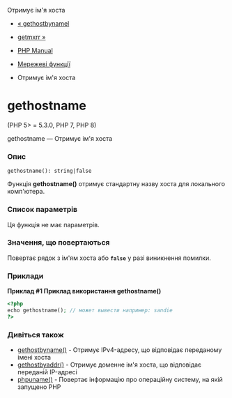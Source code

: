 Отримує ім'я хоста

-   [« gethostbynamel](function.gethostbynamel.html)
    
-   [getmxrr »](function.getmxrr.html)
    
-   [PHP Manual](index.html)
    
-   [Мережеві функції](ref.network.html)
    
-   Отримує ім'я хоста
    

# gethostname

(PHP 5> = 5.3.0, PHP 7, PHP 8)

gethostname — Отримує ім'я хоста

### Опис

```methodsynopsis
gethostname(): string|false
```

Функція **gethostname()** отримує стандартну назву хоста для локального комп'ютера.

### Список параметрів

Ця функція не має параметрів.

### Значення, що повертаються

Повертає рядок з ім'ям хоста або **`false`** у разі виникнення помилки.

### Приклади

**Приклад #1 Приклад використання **gethostname()****

```php
<?php
echo gethostname(); // может вывести например: sandie
?>
```

### Дивіться також

-   [gethostbyname()](function.gethostbyname.html) - Отримує IPv4-адресу, що відповідає переданому імені хоста
-   [gethostbyaddr()](function.gethostbyaddr.html) - Отримує доменне ім'я хоста, що відповідає переданій IP-адресі
-   [phpuname()](function.php-uname.html) - Повертає інформацію про операційну систему, на якій запущено PHP